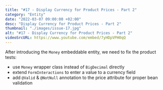 ```yaml
---
title: "#17 - Display Currency for Product Prices - Part 2"
category: "Entity"
date: "2022-03-07 09:00:00 +02:00"
desc: "Display Currency for Product Prices - Part 2"
thumbnail: "./images/issue-17.jpg"
alt: "#17 - Display Currency for Product Prices - Part 2"
videoSrcURL: https://www.youtube.com/embed/7yHDpVPH0qQ
---
```


After introducing the `Money` embeddable entity, we need to fix the product tests:

* use `Money` wrapper class instead of `BigDecimal` directly
* extend `FormInteractions` to enter a value to a currency field
* add `@Valid` & `@NotNull` annotation to the price attribute for proper bean validation
